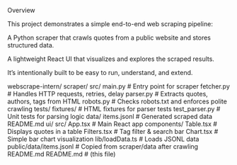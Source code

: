 Overview

This project demonstrates a simple end-to-end web scraping pipeline:

A Python scraper that crawls quotes from a public website and stores structured data.

A lightweight React UI that visualizes and explores the scraped results.

It’s intentionally built to be easy to run, understand, and extend.

webscrape-intern/
  scraper/
    src/
      main.py          # Entry point for scraper
      fetcher.py       # Handles HTTP requests, retries, delay
      parser.py        # Extracts quotes, authors, tags from HTML
      robots.py        # Checks robots.txt and enforces polite crawling
    tests/
      fixtures/        # HTML fixtures for parser tests
      test_parser.py   # Unit tests for parsing logic
    data/
      items.jsonl      # Generated scraped data
    README.md
  ui/
    src/
      App.tsx          # Main React app
      components/
        Table.tsx      # Displays quotes in a table
        Filters.tsx    # Tag filter & search bar
        Chart.tsx      # Simple bar chart visualization
      lib/loadData.ts  # Loads JSONL data
    public/data/items.jsonl  # Copied from scraper/data after crawling
    README.md
  README.md             # (this file)
